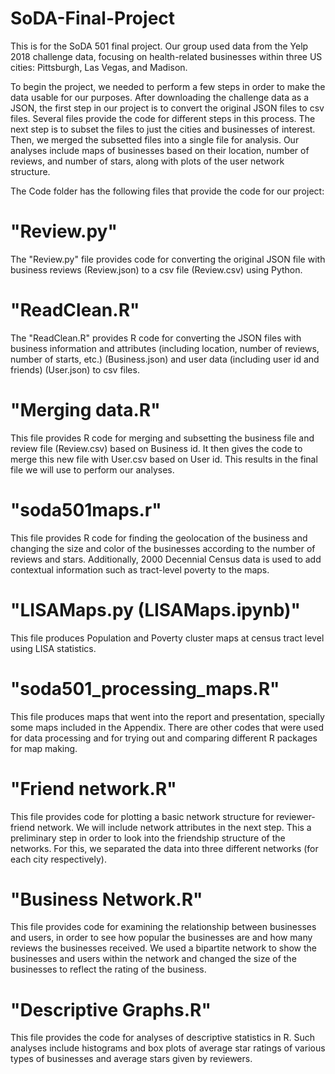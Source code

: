 # SoDA-Final-Project

  This is for the SoDA 501 final project. Our group used data from the Yelp 2018 challenge data, focusing on health-related businesses within three US cities: Pittsburgh, Las Vegas, and Madison. 
  
  To begin the project, we needed to perform a few steps in order to make the data usable for our purposes. After downloading the challenge data as a JSON, the first step in our project is to convert the original JSON files to csv files. Several files provide the code for different steps in this process. The next step is to subset the files to just the cities and businesses of interest. Then, we merged the subsetted files into a single file for analysis. Our analyses include maps of businesses based on their location, number of reviews, and number of stars, along with plots of the user network structure.
  
  The Code folder has the following files that provide the code for our project:
  
 # "Review.py"
 The "Review.py" file provides code for converting the original JSON file with business reviews (Review.json) to a csv file (Review.csv) using Python. 
  
#  "ReadClean.R"
  The "ReadClean.R" provides R code for converting the JSON files with business information and attributes (including location, number of reviews, number of starts, etc.) (Business.json) and user data (including user id and friends) (User.json) to csv files.
  
#  "Merging data.R"
  This file provides R code for merging and subsetting the business file and review file (Review.csv) based on Business id.
  It then gives the code to merge this new file with User.csv based on User id. This results in the final file we will use to perform our analyses.
  
#  "soda501maps.r"
  This file provides R code for finding the geolocation of the business and changing the size and color of the businesses according to the number of reviews and stars. Additionally, 2000 Decennial Census data is used to add contextual information such as tract-level poverty to the maps.
  
# "LISAMaps.py (LISAMaps.ipynb)" 

This file produces Population and Poverty cluster maps at census tract level using LISA statistics. 

# "soda501_processing_maps.R" 

This file produces maps that went into the report and presentation, specially some maps included in the Appendix. There are other codes that were used for data processing and for trying out and comparing different R packages for map making. 
  
 # "Friend network.R"
  This file provides code for plotting a basic network structure for reviewer-friend network. We will include network attributes in the next step. This a preliminary step in order to look into the friendship structure of the networks. For this, we separated the data into three different networks (for each city respectively). 
  
  # "Business Network.R"
  This file provides code for examining the relationship between businesses and users, in order to see how popular the businesses are and how many reviews the businesses received. We used a bipartite network to show the businesses and users within the network and changed the size of the businesses to reflect the rating of the business.
  
  # "Descriptive Graphs.R"
  This file provides the code for analyses of descriptive statistics in R. Such analyses include histograms and box plots of average star ratings of various types of businesses and average stars given by reviewers.
